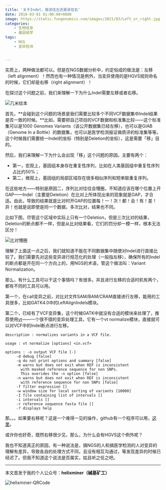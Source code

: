 ```yaml
---
title: '关于Indel，我该往左还是该往右'
date: 2018-03-01 01:00:00+0800
image: https://static.fungenomics.com/images/2021/03/Left_or_right.jpg
categories:
    - 生物信息
    - 基因组学
tags:
    - NGS
    - 变异检测


---
```




实质上，两种做法都可以。但是在NGS数据分析中，约定俗成的做法是：左移（left alignment）！然而也有一种情况是例外，当变异使用的是HGVS规则命名的时候，它们却是右移（right alignment）！

在探讨这个问题之前，我们来理解一下为什么Indel需要左移或者右移。

![几米绘本](https://static.fungenomics.com/images/2021/03/jimi-20210327225825714.png)

首先，**会碰到这个问题的场景是我们需要比较多个不同VCF数据集中Indel结果是否一致的时候。**比如，需要把自己项目的VCF数据和标准集比较——这个标准集可以是1000 Genomes Variants（该公开数据集已经左移），也可以是GIAB（Genome In a Bottle）的数据集，也可以是医学检测报证做质评的标准集等等。这个时候我们需要统一Indel的坐标（特别是Deletion的坐标），这是需要「移」目的。

然后，我们来理解一下为什么会出现「移」这个问题的原因。主要有两个：

* 第一，宏观上，基因组本身存在重复性序列，比如在人类基因组中重复性序列占比约50%；
* 第二，微观上，基因组的局部区域存在很多相似序列和短串联重复序列。

在这些地方——特别是原因二，序列比对往往会懵圈，不知道应该在哪个位置上开GAP——Indel（主要是Deletion）在比对上所体现出来的现象就是GAP，才合适。由此，导致的结果就是比对时开GAP的位置每！一！次！都！会！有！差！异！也就是说即使是同一个数据，多次比对，结果也不同。

比如下图，尽管这个区域中实际上只有一个Deletion，但是三次比对的结果，Deletion的断点都不一样，但是从比对结果看，它们的罚分却一模一样，根本无法区分！

![比对懵圈](https://static.fungenomics.com/images/2021/03/repeat_mapping-20210327225825743.jpeg)

理解了上面这一点之后，我们就知道不能在不同数据集中随便对Indel进行直接比较了。我们需要先对这些变异进行规范化的处理（一般指左移），确保所有的Indel的断点都是开在同一个方向上的，用NGS的术语，管这个做法叫：Variant Normalization。

那么，有什么工具可以干这个事情吗？有很多。并且进行左移的合适时机有两个，都有不同的工具可以用。

第一个，在call变异之前，对比对文件SAM/BAM/CRAM直接进行左移，能用的工具很多，比如GATK4.0中的LeftAlignIndels模块。

第二个，已经有了VCF变异集，这个时候GATK中就没有合适的模块来处理了，推荐使用[vt](https://github.com/atks/vt)——一个很不错的变异处理工具，它有一个vt normalize模块，直接就可以对VCF中的Indel断点进行左移。

```
description : normalizes variants in a VCF file.

usage : vt normalize [options] <in.vcf>

options : -o output VCF file [-]
     -d debug [false]
     -q do not print options and summary [false]
     -m warns but does not exit when REF is inconsistent
       with masked reference sequence for non SNPs.
       This overides the -n option [false]
     -n warns but does not exit when REF is inconsistent
       with reference sequence for non SNPs [false]
     -f filter expression []
     -w window size for local sorting of variants [10000]
     -I file containing list of intervals []
     -i intervals []
     -r reference sequence fasta file []
     -? displays help
```

那。。。如果要右移呢？这是一个难得一见的操作，github有一个程序可以用，[这里](https://github.com/counsyl/hgvs/blob/master/pyhgvs/variants.py)。

或许你也好奇，既然右移很少见，那么，为什么会有HGVS这个例外呢？

我也不知道真正的原因，有一种说法是，搞NGS的人和搞医学检测的人对变异的理解有差异，导致各自的处理方式不同，且没有相互沟通过，等发现差异的时候已经迟了。但我不知道这个说法是否属实，姑且听之任之吧。

------------

本文首发于我的个人公众号：**helixminer（碱基矿工）**

![helixminer-QRCode](https://static.fungenomics.com/images/2021/03/helixminer-mid-red-20210327225805055-20210327225826042.png)